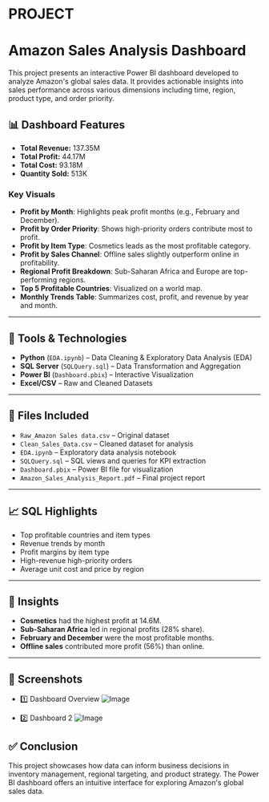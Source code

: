# PROJECT
# Amazon Sales Analysis Dashboard

This project presents an interactive Power BI dashboard developed to analyze Amazon's global sales data. It provides actionable insights into sales performance across various dimensions including time, region, product type, and order priority.

## 📊 Dashboard Features

- **Total Revenue:** 137.35M  
- **Total Profit:** 44.17M  
- **Total Cost:** 93.18M  
- **Quantity Sold:** 513K

### Key Visuals
- **Profit by Month**: Highlights peak profit months (e.g., February and December).
- **Profit by Order Priority**: Shows high-priority orders contribute most to profit.
- **Profit by Item Type**: Cosmetics leads as the most profitable category.
- **Profit by Sales Channel**: Offline sales slightly outperform online in profitability.
- **Regional Profit Breakdown**: Sub-Saharan Africa and Europe are top-performing regions.
- **Top 5 Profitable Countries**: Visualized on a world map.
- **Monthly Trends Table**: Summarizes cost, profit, and revenue by year and month.

---

## 🧰 Tools & Technologies

- **Python** (`EDA.ipynb`) – Data Cleaning & Exploratory Data Analysis (EDA)
- **SQL Server** (`SQLQuery.sql`) – Data Transformation and Aggregation
- **Power BI** (`Dashboard.pbix`) – Interactive Visualization
- **Excel/CSV** – Raw and Cleaned Datasets

---

## 📁 Files Included

- `Raw_Amazon Sales data.csv` – Original dataset
- `Clean_Sales_Data.csv` – Cleaned dataset for analysis
- `EDA.ipynb` – Exploratory data analysis notebook
- `SQLQuery.sql` – SQL views and queries for KPI extraction
- `Dashboard.pbix` – Power BI file for visualization
- `Amazon_Sales_Analysis_Report.pdf` – Final project report

---

## 📈 SQL Highlights

- Top profitable countries and item types
- Revenue trends by month
- Profit margins by item type
- High-revenue high-priority orders
- Average unit cost and price by region

---

## 📌 Insights

- **Cosmetics** had the highest profit at 14.6M.
- **Sub-Saharan Africa** led in regional profits (28% share).
- **February and December** were the most profitable months.
- **Offline sales** contributed more profit (56%) than online.

---
## 📸 Screenshots
- 1️⃣ Dashboard Overview
![Image](https://github.com/user-attachments/assets/d77b45c6-59b8-486e-b0aa-b422e316ed84)

- 2️⃣ Dashboard 2
![Image](https://github.com/user-attachments/assets/f23869d0-98f8-45f7-bfa0-39c73826800b)

## ✅ Conclusion
This project showcases how data can inform business decisions in inventory management, regional targeting, and product strategy. The Power BI dashboard offers an intuitive interface for exploring Amazon's global sales data.


